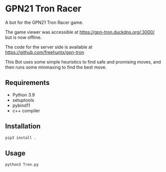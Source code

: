 # GPN21 Tron Racer
A bot for the GPN21 Tron Racer game.

The game viewer was accessible at
https://gpn-tron.duckdns.org/:3000/ but is now offline.

The code for the server side is available at
https://github.com/freehuntx/gpn-tron

This Bot uses some simple heuristics to find safe and promising moves, and then runs some minmaxing to find the best move.

## Requirements
- Python 3.9
- setuptools
- pybind11
- c++ compiler

## Installation
```bash
pip3 install . 
```

## Usage
```bash
python3 Tron.py
```
